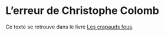 # L’erreur de Christophe Colomb

Ce texte se retrouve dans le livre [Les crapauds fous](/les-crapauds-fous/).